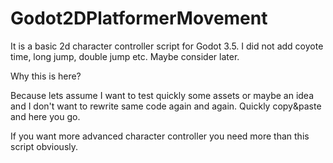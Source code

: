 # Godot2DPlatformerMovement
It is a basic 2d character controller script for Godot 3.5. I did not add coyote time, long jump, double jump etc. Maybe consider later.

Why this is here? 

Because lets assume I want to test quickly some assets or maybe an idea and I don't want to rewrite same code again and again. Quickly copy&paste and here you go.

If you want more advanced character controller you need more than this script obviously.

